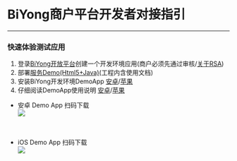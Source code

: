 # BiYong商户平台开发者对接指引

---

### 快速体验测试应用

 1. 登录[BiYong开放平台](https://open.biyong.sg)创建一个开发环境应用(商户必须先通过审核/[关于RSA](https://github.com/openbiyong/biyong-developer/blob/master/BiYong-RSA-Document.md))
 2. 部署[服务Demo(Html5+Java)](https://github.com/openbiyong/merchant-server-demo-java)(工程内含使用文档)
 3. 安装BiYong开发环境DemoApp [安卓](https://www.biyong.sg/merchant/app-auth.apk)/[苹果](https://www.pgyer.com/zngr)
 4. 仔细阅读DemoApp使用说明 [安卓](https://github.com/openbiyong/biyong-developer/blob/master/BiYong-Merchant-Android-AccessProcess.md.md)/[苹果](https://github.com/openbiyong/biyong-developer/blob/master/BiYong-Merchant-IOS-AccessProcess.md)


- 安卓 Demo App 扫码下载<br>
  <img src="https://raw.githubusercontent.com/openbiyong/biyong-developer/master/images/qr-android_demo.png">
<br>

- iOS Demo App 扫码下载<br>
  <img src="https://raw.githubusercontent.com/openbiyong/biyong-developer/master/images/qr-iOS_demo.png">